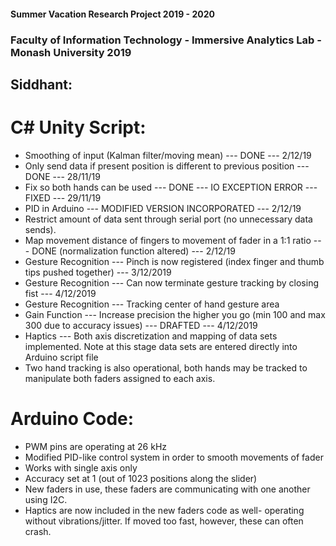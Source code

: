 #### Summer Vacation Research Project 2019 - 2020 

### Faculty of Information Technology - Immersive Analytics Lab - Monash University 2019

## Siddhant:

# C# Unity Script:
 * Smoothing of input (Kalman filter/moving mean) --- DONE --- 2/12/19
 * Only send data if present position is different to previous position --- DONE --- 28/11/19
 * Fix so both hands can be used --- DONE --- IO EXCEPTION ERROR --- FIXED --- 29/11/19
 * PID in Arduino --- MODIFIED VERSION INCORPORATED --- 2/12/19
 * Restrict amount of data sent through serial port (no unnecessary data sends).
 * Map movement distance of fingers to movement of fader in a 1:1 ratio --- DONE (normalization function altered) --- 2/12/19
 * Gesture Recognition --- Pinch is now registered (index finger and thumb tips pushed together) --- 3/12/2019
 * Gesture Recognition --- Can now terminate gesture tracking by closing fist --- 4/12/2019
 * Gesture Recognition --- Tracking center of hand gesture area
 * Gain Function --- Increase precision the higher you go (min 100 and max 300 due to accuracy issues) --- DRAFTED --- 4/12/2019
 * Haptics --- Both axis discretization and mapping of data sets implemented. Note at this stage data sets are entered directly into          Arduino script file
 * Two hand tracking is also operational, both hands may be tracked to manipulate both faders assigned to each axis.
 
# Arduino Code:
* PWM pins are operating at 26 kHz
* Modified PID-like control system in order to smooth movements of fader
* Works with single axis only
* Accuracy set at 1 (out of 1023 positions along the slider)
* New faders in use, these faders are communicating with one another using I2C.
* Haptics are now included in the new faders code as well- operating without vibrations/jitter. If moved too fast, however, these can often crash.
